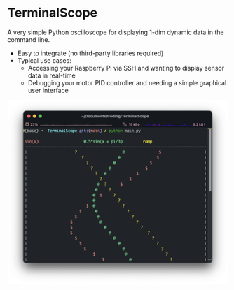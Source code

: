 # TerminalScope

A very simple Python oscilloscope for displaying 1-dim dynamic data in the command line.

- Easy to integrate (no third-party libraries required)
- Typical use cases:
  - Accessing your Raspberry Pi via SSH and wanting to display sensor data in real-time
  - Debugging your motor PID controller and needing a simple graphical user interface

![screenshot](https://github.com/sszxc/TerminalScope/blob/main/media/screenshot.png)
